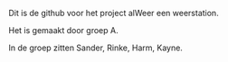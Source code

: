 Dit is de github voor het project alWeer een weerstation.

Het is gemaakt door groep A.

In de groep zitten Sander, Rinke, Harm, Kayne.
